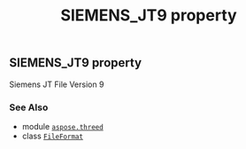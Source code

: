 ﻿---
title: SIEMENS_JT9 property
second_title: Aspose.3D for Python via .NET API References
description: 
type: docs
weight: 440
url: /python-net/aspose.threed/fileformat/siemens_jt9/
is_root: false
---

## SIEMENS_JT9 property


Siemens JT File Version 9

### See Also
* module [`aspose.threed`](../../)
* class [`FileFormat`](/3d/python-net/aspose.threed/fileformat)
